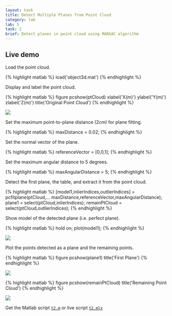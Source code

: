 ```yaml
---
layout: task
title: Detect Multiple Planes from Point Cloud
category: lab
lab: 5
task: 2
brief: Detect planes in point cloud using RANSAC algorithm
---
```


## Live demo

Load the point cloud.

{% highlight matlab %}
load('object3d.mat')
{% endhighlight %}

Display and label the point cloud.

{% highlight matlab %}
figure
pcshow(ptCloud)
xlabel('X(m)')
ylabel('Y(m)')
zlabel('Z(m)')
title('Original Point Cloud')
{% endhighlight %}


![]({{site.baseurl}}/public/l5/t2_1.png)

Set the maximum point-to-plane distance (2cm) for plane fitting.

{% highlight matlab %}
maxDistance = 0.02;
{% endhighlight %}

Set the normal vector of the plane.

{% highlight matlab %}
referenceVector = [0,0,1];
{% endhighlight %}

Set the maximum angular distance to 5 degrees.

{% highlight matlab %}
maxAngularDistance = 5;
{% endhighlight %}

Detect the first plane, the table, and extract it from the point cloud.

{% highlight matlab %}
[model1,inlierIndices,outlierIndices] = pcfitplane(ptCloud,...
            maxDistance,referenceVector,maxAngularDistance);
plane1 = select(ptCloud,inlierIndices);
remainPtCloud = select(ptCloud,outlierIndices);
{% endhighlight %}

Show model of the detected plane (i.e. perfect plane).

{% highlight matlab %}
hold on;
plot(model1);
{% endhighlight %}

![]({{site.baseurl}}/public/l5/t2_2.png)

Plot the points detected as a plane and the remaining points.

{% highlight matlab %}
figure
pcshow(plane1)
title('First Plane')
{% endhighlight %}

![]({{site.baseurl}}/public/l5/t2_3.png)

{% highlight matlab %}
figure
pcshow(remainPtCloud)
title('Remaining Point Cloud')
{% endhighlight %}

![]({{site.baseurl}}/public/l5/t2_4.png)


Get the Matlab script [`t2.m`]({{site.baseurl}}/public/l5/t2.m) or live script [`t2.mlx`]({{site.baseurl}}/public/l5/t2.mlx)
